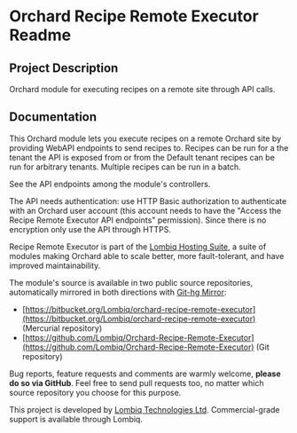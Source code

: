 # Orchard Recipe Remote Executor Readme



## Project Description

Orchard module for executing recipes on a remote site through API calls.


## Documentation

This Orchard module lets you execute recipes on a remote Orchard site by providing WebAPI endpoints to send recipes to. Recipes can be run for a the tenant the API is exposed from or from the Default tenant recipes can be run for arbitrary tenants. Multiple recipes can be run in a batch.

See the API endpoints among the module's controllers.

The API needs authentication: use HTTP Basic authorization to authenticate with an Orchard user account (this account needs to have the "Access the Recipe Remote Executor API endpoints" permission). Since there is no encryption only use the API through HTTPS.

Recipe Remote Executor is part of the [Lombiq Hosting Suite](http://dotnest.com/knowledge-base/topics/lombiq-hosting-suite), a suite of modules making Orchard able to scale better, more fault-tolerant, and have improved maintainability.

The module's source is available in two public source repositories, automatically mirrored in both directions with [Git-hg Mirror](https://githgmirror.com):

- [https://bitbucket.org/Lombiq/orchard-recipe-remote-executor](https://bitbucket.org/Lombiq/orchard-recipe-remote-executor) (Mercurial repository)
- [https://github.com/Lombiq/Orchard-Recipe-Remote-Executor](https://github.com/Lombiq/Orchard-Recipe-Remote-Executor) (Git repository)

Bug reports, feature requests and comments are warmly welcome, **please do so via GitHub**.
Feel free to send pull requests too, no matter which source repository you choose for this purpose.

This project is developed by [Lombiq Technologies Ltd](http://lombiq.com/). Commercial-grade support is available through Lombiq.